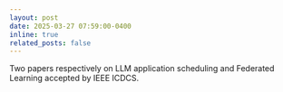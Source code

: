 ```yaml
---
layout: post
date: 2025-03-27 07:59:00-0400
inline: true
related_posts: false
---
```


Two papers respectively on LLM application scheduling and Federated Learning accepted by IEEE ICDCS.